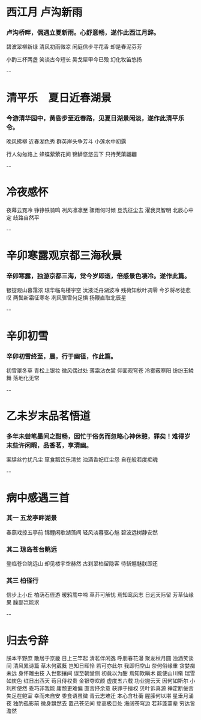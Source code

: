 # 西江月 卢沟新雨

### 卢沟桥畔，偶遇立夏新雨。心舒意畅，遂作此西江月辞。

碧波翠柳新绿
清风初雨微凉
闲庭信步寻花香
却是春泥芬芳

小酌三杯两盏
笑谈古今短长
吴戈犀甲今已殁
幻化牧笛悠扬

--

# 清平乐　夏日近春湖景

### 今游清华园中，黄昏步至近春路，见夏日湖景闲淡，遂作此清平乐令。

晚风拂柳
近春湖色秀
群英岸头争芳斗
小莲水中初露

行人匆匆路上
蜂蝶萦萦花间
锦鳞悠悠云下
只待芙蕖翩翩

--

# 冷夜感怀

夜幕云霓冷 铮铮铁骑鸣
冽风凛凛至 骤雨何时倾
旦洗征尘去 濯我灵智明
北辰心中定 歧路自然平

--

# 辛卯寒露观京都三海秋景

### 辛卯寒露，独游京都三海，觉今岁即逝，倍感景色凄冷。遂作此篇。

银锭观山暮霭浓
琼华临岛楼宇空
汰液泛舟湖波冷
残荷知秋叶凋零
今岁将尽徒悲叹
两鬓新霜征寒冬
冽风骤雪何足惧
扬鞭直取北辰星

--

# 辛卯初雪
### 辛卯初雪终至，晨，行于幽径，作此篇。

初雪罩冬草
青松上银妆
微风偶过处
薄霜沾衣裳
仰面观穹苍
冷雾蔽寒阳
纷纷玉鳞舞
落地化无常

--

# 乙未岁末品茗悟道

### 多年未尝笔墨间之酣畅，因忙于俗务而忽略心神休憩，罪矣！难得岁末些许闲暇，品香茗，享清幽。

案牍丝竹扰凡尘
箪食瓢饮乐清贫
浊酒香妃红尘怨
自在般若度痴魂

--

# 病中感遇三首

### 其一 五龙亭畔湖景

春燕戏掠五亭前
锦鲤闲歇湖藻间
轻风淡暮驱心魅
碧波远树静安然

### 其二 琼岛苍台眺远

登临苍台眺远山
却见楼宇空赫然
古刹翠柏留隐客
待斩魑魅朕即还

### 其三 柏径行

信步上小丘
柏荫石径游
暖鸦蒿中啼
草芥可解忧
焉知鸾凤志
日远天际留
芳草仙缘果
臊鄙岂能求

--

# 归去兮辞

朕本平野庶
散居于京畿
日上三竿起
清茗伴闲逸
呼朋春花漫
聚友秋月圆
浊酒笑谈间
清风累诗篇
草木何葳蕤
岂知日晖怜
若可亦此尔
我即归空山
奈何俗缘重
贪婪痴未远
身怀雕虫技
入世熙攘间
误至朝堂侧
初竟以为酣
焉知欺瞒术
能使山川惭
瑞雪如炭色
红日出西天
苟且侍权贵
金银夺欢颜
虚度五六载
功业抛云天
因何如斯尔
小利所使然
乖巧非我能
庸颓更难偏
直言抒余意
获罪于擅权
贝叶诉真源
禅定断佞言
失足在鲍室
幸而未自安
黍食语虽微
青云志难迁
本心含杜蘅
腥臊何以堪
星垂月涌夜
独酌孤影前
微身飘然去
置己苍茫间
登高极目处
海阔苍穹边
若非蓬蒿辈
穷达皆澹然



















